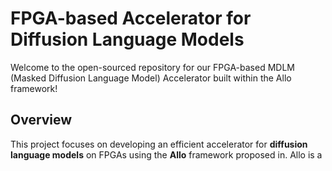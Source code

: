 # FPGA-based Accelerator for Diffusion Language Models
Welcome to the open-sourced repository for our FPGA-based MDLM (Masked Diffusion Language Model) Accelerator built within the Allo framework!
## Overview
This project focuses on developing an efficient accelerator for **diffusion language models** on FPGAs using the **Allo** framework proposed in. Allo is a 
